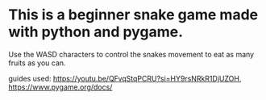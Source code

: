 # This is a beginner snake game made with python and pygame.

Use the WASD characters to control the snakes movement to eat as many fruits as you can. 

guides used: https://youtu.be/QFvqStqPCRU?si=HY9rsNRkR1DjUZOH, https://www.pygame.org/docs/
